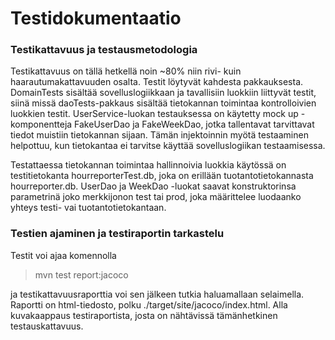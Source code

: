 # Testidokumentaatio #

### Testikattavuus ja testausmetodologia ###

Testikattavuus on tällä hetkellä noin ~80% niin rivi- kuin haarautumakattavuuden osalta. Testit löytyvät kahdesta pakkauksesta. DomainTests sisältää sovelluslogiikkaan ja tavallisiin luokkiin liittyvät testit, siinä missä daoTests-pakkaus sisältää tietokannan toimintaa kontrolloivien luokkien testit. UserService-luokan testauksessa on käytetty mock up -komponentteja FakeUserDao ja FakeWeekDao, jotka tallentavat tarvittavat tiedot muistiin tietokannan sijaan. Tämän injektoinnin myötä testaaminen helpottuu, kun tietokantaa ei tarvitse käyttää sovelluslogiikan testaamisessa. 

Testattaessa tietokannan toimintaa hallinnoivia luokkia käytössä on testitietokanta hourreporterTest.db, joka on erillään tuotantotietokannasta hourreporter.db. UserDao ja WeekDao -luokat saavat konstruktorinsa parametrinä joko merkkijonon test tai prod, joka määrittelee luodaanko yhteys testi- vai tuotantotietokantaan. 

### Testien ajaminen ja testiraportin tarkastelu ### 

Testit voi ajaa komennolla 

> mvn test report:jacoco 

ja testikattavuusraporttia voi sen jälkeen tutkia haluamallaan selaimella. Raportti on html-tiedosto, polku ./target/site/jacoco/index.html. Alla kuvakaappaus testiraportista, josta on nähtävissä tämänhetkinen testauskattavuus. 


